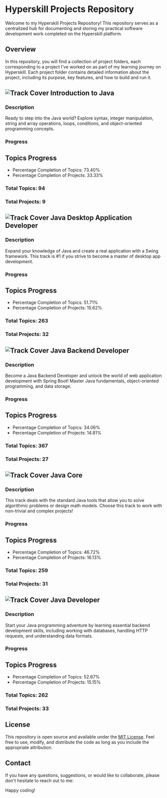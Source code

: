 # Hyperskill Projects Repository

Welcome to my Hyperskill Projects Repository! This repository serves as a centralized hub for documenting and storing my practical software development work completed on the Hyperskill platform.

## Overview

In this repository, you will find a collection of project folders, each corresponding to a project I've worked on as part of my learning journey on Hyperskill. Each project folder contains detailed information about the project, including its purpose, key features, and how to build and run it.

<head>
    <link rel="stylesheet" type="text/css" href="style.css">
</head>


## <img src="https://hs.azureedge.net/media/tracks/736e555ccad845509277f25fb451601c/java.svg" alt="Track Cover" class="cover-image"> Introduction to Java

### Description
Ready to step into the Java world? Explore syntax, integer manipulation, string and array operations, loops, conditions, and object-oriented programming concepts.

### Progress

<div class="topics-progress">
    <h2>Topics Progress</h2>
    <span class="square-green"></span><span class="square-green"></span><span class="square-green"></span><span class="square-green"></span><span class="square-green"></span><span class="square-green"></span><span class="square-green"></span><span class="square-green"></span><span class="square-green"></span><span class="square-green"></span><span class="square-green"></span><span class="square-green"></span><span class="square-green"></span><span class="square-green"></span><span class="square-green"></span><span class="square-green"></span><span class="square-green"></span><span class="square-green"></span><span class="square-green"></span><span class="square-green"></span><span class="square-green"></span><span class="square-green"></span><span class="square-green"></span><span class="square-green"></span><span class="square-green"></span><span class="square-green"></span><span class="square-green"></span><span class="square-green"></span><span class="square-green"></span><span class="square-green"></span><span class="square-green"></span><span class="square-green"></span><span class="square-green"></span><span class="square-green"></span><span class="square-green"></span><span class="square-green"></span><span class="square-green"></span><span class="square-green"></span><span class="square-green"></span><span class="square-green"></span><span class="square-green"></span><span class="square-green"></span><span class="square-green"></span><span class="square-green"></span><span class="square-green"></span><span class="square-green"></span><span class="square-green"></span><span class="square-green"></span><span class="square-green"></span><span class="square-green"></span><span class="square-green"></span><span class="square-green"></span><span class="square-green"></span><span class="square-green"></span><span class="square-green"></span><span class="square-green"></span><span class="square-green"></span><span class="square-green"></span><span class="square-green"></span><span class="square-green"></span><span class="square-green"></span><span class="square-green"></span><span class="square-green"></span><span class="square-green"></span><span class="square-green"></span><span class="square-green"></span><span class="square-green"></span><span class="square-green"></span><span class="square-green"></span><span class="square-grey"></span><span class="square-grey"></span><span class="square-grey"></span><span class="square-grey"></span><span class="square-grey"></span><span class="square-grey"></span><span class="square-grey"></span><span class="square-grey"></span><span class="square-grey"></span><span class="square-grey"></span><span class="square-grey"></span><span class="square-grey"></span><span class="square-grey"></span><span class="square-grey"></span><span class="square-grey"></span><span class="square-grey"></span><span class="square-grey"></span><span class="square-grey"></span><span class="square-grey"></span><span class="square-grey"></span><span class="square-grey"></span><span class="square-grey"></span><span class="square-grey"></span><span class="square-grey"></span><span class="square-grey"></span>
</div>


- Percentage Completion of Topics: 73.40%
- Percentage Completion of Projects: 33.33%

### Total Topics: 94
### Total Projects: 9

## <img src="https://hs.azureedge.net/media/tracks/0806f26d99824db59822d36f062c4dc0/java.svg" alt="Track Cover" class="cover-image"> Java Desktop Application Developer

### Description
Expand your knowledge of Java and create a real application with a Swing framework. This track is #1 if you strive to become a master of desktop app development.

### Progress

<div class="topics-progress">
    <h2>Topics Progress</h2>
    <span class="square-green"></span><span class="square-green"></span><span class="square-green"></span><span class="square-green"></span><span class="square-green"></span><span class="square-green"></span><span class="square-green"></span><span class="square-green"></span><span class="square-green"></span><span class="square-green"></span><span class="square-green"></span><span class="square-green"></span><span class="square-green"></span><span class="square-green"></span><span class="square-green"></span><span class="square-green"></span><span class="square-green"></span><span class="square-green"></span><span class="square-green"></span><span class="square-green"></span><span class="square-green"></span><span class="square-green"></span><span class="square-green"></span><span class="square-green"></span><span class="square-green"></span><span class="square-green"></span><span class="square-green"></span><span class="square-green"></span><span class="square-green"></span><span class="square-green"></span><span class="square-green"></span><span class="square-green"></span><span class="square-green"></span><span class="square-green"></span><span class="square-green"></span><span class="square-green"></span><span class="square-green"></span><span class="square-green"></span><span class="square-green"></span><span class="square-green"></span><span class="square-green"></span><span class="square-green"></span><span class="square-green"></span><span class="square-green"></span><span class="square-green"></span><span class="square-green"></span><span class="square-green"></span><span class="square-green"></span><span class="square-green"></span><span class="square-green"></span><span class="square-green"></span><span class="square-green"></span><span class="square-green"></span><span class="square-green"></span><span class="square-green"></span><span class="square-green"></span><span class="square-green"></span><span class="square-green"></span><span class="square-green"></span><span class="square-green"></span><span class="square-green"></span><span class="square-green"></span><span class="square-green"></span><span class="square-green"></span><span class="square-green"></span><span class="square-green"></span><span class="square-green"></span><span class="square-green"></span><span class="square-green"></span><span class="square-green"></span><span class="square-green"></span><span class="square-green"></span><span class="square-green"></span><span class="square-green"></span><span class="square-green"></span><span class="square-green"></span><span class="square-green"></span><span class="square-green"></span><span class="square-green"></span><span class="square-green"></span><span class="square-green"></span><span class="square-green"></span><span class="square-green"></span><span class="square-green"></span><span class="square-green"></span><span class="square-green"></span><span class="square-green"></span><span class="square-green"></span><span class="square-green"></span><span class="square-green"></span><span class="square-green"></span><span class="square-green"></span><span class="square-green"></span><span class="square-green"></span><span class="square-green"></span><span class="square-green"></span><span class="square-green"></span><span class="square-green"></span><span class="square-green"></span><span class="square-green"></span><span class="square-green"></span><span class="square-green"></span><span class="square-green"></span><span class="square-green"></span><span class="square-green"></span><span class="square-green"></span><span class="square-green"></span><span class="square-green"></span><span class="square-green"></span><span class="square-green"></span><span class="square-green"></span><span class="square-green"></span><span class="square-green"></span><span class="square-green"></span><span class="square-green"></span><span class="square-green"></span><span class="square-green"></span><span class="square-green"></span><span class="square-green"></span><span class="square-green"></span><span class="square-green"></span><span class="square-green"></span><span class="square-green"></span><span class="square-green"></span><span class="square-green"></span><span class="square-green"></span><span class="square-green"></span><span class="square-green"></span><span class="square-green"></span><span class="square-green"></span><span class="square-green"></span><span class="square-green"></span><span class="square-green"></span><span class="square-green"></span><span class="square-green"></span><span class="square-green"></span><span class="square-grey"></span><span class="square-grey"></span><span class="square-grey"></span><span class="square-grey"></span><span class="square-grey"></span><span class="square-grey"></span><span class="square-grey"></span><span class="square-grey"></span><span class="square-grey"></span><span class="square-grey"></span><span class="square-grey"></span><span class="square-grey"></span><span class="square-grey"></span><span class="square-grey"></span><span class="square-grey"></span><span class="square-grey"></span><span class="square-grey"></span><span class="square-grey"></span><span class="square-grey"></span><span class="square-grey"></span><span class="square-grey"></span><span class="square-grey"></span><span class="square-grey"></span><span class="square-grey"></span><span class="square-grey"></span><span class="square-grey"></span><span class="square-grey"></span><span class="square-grey"></span><span class="square-grey"></span><span class="square-grey"></span><span class="square-grey"></span><span class="square-grey"></span><span class="square-grey"></span><span class="square-grey"></span><span class="square-grey"></span><span class="square-grey"></span><span class="square-grey"></span><span class="square-grey"></span><span class="square-grey"></span><span class="square-grey"></span><span class="square-grey"></span><span class="square-grey"></span><span class="square-grey"></span><span class="square-grey"></span><span class="square-grey"></span><span class="square-grey"></span><span class="square-grey"></span><span class="square-grey"></span><span class="square-grey"></span><span class="square-grey"></span><span class="square-grey"></span><span class="square-grey"></span><span class="square-grey"></span><span class="square-grey"></span><span class="square-grey"></span><span class="square-grey"></span><span class="square-grey"></span><span class="square-grey"></span><span class="square-grey"></span><span class="square-grey"></span><span class="square-grey"></span><span class="square-grey"></span><span class="square-grey"></span><span class="square-grey"></span><span class="square-grey"></span><span class="square-grey"></span><span class="square-grey"></span><span class="square-grey"></span><span class="square-grey"></span><span class="square-grey"></span><span class="square-grey"></span><span class="square-grey"></span><span class="square-grey"></span><span class="square-grey"></span><span class="square-grey"></span><span class="square-grey"></span><span class="square-grey"></span><span class="square-grey"></span><span class="square-grey"></span><span class="square-grey"></span><span class="square-grey"></span><span class="square-grey"></span><span class="square-grey"></span><span class="square-grey"></span><span class="square-grey"></span><span class="square-grey"></span><span class="square-grey"></span><span class="square-grey"></span><span class="square-grey"></span><span class="square-grey"></span><span class="square-grey"></span><span class="square-grey"></span><span class="square-grey"></span><span class="square-grey"></span><span class="square-grey"></span><span class="square-grey"></span><span class="square-grey"></span><span class="square-grey"></span><span class="square-grey"></span><span class="square-grey"></span><span class="square-grey"></span><span class="square-grey"></span><span class="square-grey"></span><span class="square-grey"></span><span class="square-grey"></span><span class="square-grey"></span><span class="square-grey"></span><span class="square-grey"></span><span class="square-grey"></span><span class="square-grey"></span><span class="square-grey"></span><span class="square-grey"></span><span class="square-grey"></span><span class="square-grey"></span><span class="square-grey"></span><span class="square-grey"></span><span class="square-grey"></span><span class="square-grey"></span><span class="square-grey"></span><span class="square-grey"></span><span class="square-grey"></span><span class="square-grey"></span><span class="square-grey"></span><span class="square-grey"></span><span class="square-grey"></span><span class="square-grey"></span><span class="square-grey"></span>
</div>


- Percentage Completion of Topics: 51.71%
- Percentage Completion of Projects: 15.62%

### Total Topics: 263
### Total Projects: 32

## <img src="https://hs.azureedge.net/media/tracks/8e876ff2f8d84b79889e4bad887a7602/java.svg" alt="Track Cover" class="cover-image"> Java Backend Developer

### Description
Become a Java Backend Developer and unlock the world of web application development with Spring Boot! Master Java fundamentals, object-oriented programming, and data storage.

### Progress

<div class="topics-progress">
    <h2>Topics Progress</h2>
    <span class="square-green"></span><span class="square-green"></span><span class="square-green"></span><span class="square-green"></span><span class="square-green"></span><span class="square-green"></span><span class="square-green"></span><span class="square-green"></span><span class="square-green"></span><span class="square-green"></span><span class="square-green"></span><span class="square-green"></span><span class="square-green"></span><span class="square-green"></span><span class="square-green"></span><span class="square-green"></span><span class="square-green"></span><span class="square-green"></span><span class="square-green"></span><span class="square-green"></span><span class="square-green"></span><span class="square-green"></span><span class="square-green"></span><span class="square-green"></span><span class="square-green"></span><span class="square-green"></span><span class="square-green"></span><span class="square-green"></span><span class="square-green"></span><span class="square-green"></span><span class="square-green"></span><span class="square-green"></span><span class="square-green"></span><span class="square-green"></span><span class="square-green"></span><span class="square-green"></span><span class="square-green"></span><span class="square-green"></span><span class="square-green"></span><span class="square-green"></span><span class="square-green"></span><span class="square-green"></span><span class="square-green"></span><span class="square-green"></span><span class="square-green"></span><span class="square-green"></span><span class="square-green"></span><span class="square-green"></span><span class="square-green"></span><span class="square-green"></span><span class="square-green"></span><span class="square-green"></span><span class="square-green"></span><span class="square-green"></span><span class="square-green"></span><span class="square-green"></span><span class="square-green"></span><span class="square-green"></span><span class="square-green"></span><span class="square-green"></span><span class="square-green"></span><span class="square-green"></span><span class="square-green"></span><span class="square-green"></span><span class="square-green"></span><span class="square-green"></span><span class="square-green"></span><span class="square-green"></span><span class="square-green"></span><span class="square-green"></span><span class="square-green"></span><span class="square-green"></span><span class="square-green"></span><span class="square-green"></span><span class="square-green"></span><span class="square-green"></span><span class="square-green"></span><span class="square-green"></span><span class="square-green"></span><span class="square-green"></span><span class="square-green"></span><span class="square-green"></span><span class="square-green"></span><span class="square-green"></span><span class="square-green"></span><span class="square-green"></span><span class="square-green"></span><span class="square-green"></span><span class="square-green"></span><span class="square-green"></span><span class="square-green"></span><span class="square-green"></span><span class="square-green"></span><span class="square-green"></span><span class="square-green"></span><span class="square-green"></span><span class="square-green"></span><span class="square-green"></span><span class="square-green"></span><span class="square-green"></span><span class="square-green"></span><span class="square-green"></span><span class="square-green"></span><span class="square-green"></span><span class="square-green"></span><span class="square-green"></span><span class="square-green"></span><span class="square-green"></span><span class="square-green"></span><span class="square-green"></span><span class="square-green"></span><span class="square-green"></span><span class="square-green"></span><span class="square-green"></span><span class="square-green"></span><span class="square-green"></span><span class="square-green"></span><span class="square-green"></span><span class="square-green"></span><span class="square-green"></span><span class="square-green"></span><span class="square-green"></span><span class="square-green"></span><span class="square-green"></span><span class="square-green"></span><span class="square-grey"></span><span class="square-grey"></span><span class="square-grey"></span><span class="square-grey"></span><span class="square-grey"></span><span class="square-grey"></span><span class="square-grey"></span><span class="square-grey"></span><span class="square-grey"></span><span class="square-grey"></span><span class="square-grey"></span><span class="square-grey"></span><span class="square-grey"></span><span class="square-grey"></span><span class="square-grey"></span><span class="square-grey"></span><span class="square-grey"></span><span class="square-grey"></span><span class="square-grey"></span><span class="square-grey"></span><span class="square-grey"></span><span class="square-grey"></span><span class="square-grey"></span><span class="square-grey"></span><span class="square-grey"></span><span class="square-grey"></span><span class="square-grey"></span><span class="square-grey"></span><span class="square-grey"></span><span class="square-grey"></span><span class="square-grey"></span><span class="square-grey"></span><span class="square-grey"></span><span class="square-grey"></span><span class="square-grey"></span><span class="square-grey"></span><span class="square-grey"></span><span class="square-grey"></span><span class="square-grey"></span><span class="square-grey"></span><span class="square-grey"></span><span class="square-grey"></span><span class="square-grey"></span><span class="square-grey"></span><span class="square-grey"></span><span class="square-grey"></span><span class="square-grey"></span><span class="square-grey"></span><span class="square-grey"></span><span class="square-grey"></span><span class="square-grey"></span><span class="square-grey"></span><span class="square-grey"></span><span class="square-grey"></span><span class="square-grey"></span><span class="square-grey"></span><span class="square-grey"></span><span class="square-grey"></span><span class="square-grey"></span><span class="square-grey"></span><span class="square-grey"></span><span class="square-grey"></span><span class="square-grey"></span><span class="square-grey"></span><span class="square-grey"></span><span class="square-grey"></span><span class="square-grey"></span><span class="square-grey"></span><span class="square-grey"></span><span class="square-grey"></span><span class="square-grey"></span><span class="square-grey"></span><span class="square-grey"></span><span class="square-grey"></span><span class="square-grey"></span><span class="square-grey"></span><span class="square-grey"></span><span class="square-grey"></span><span class="square-grey"></span><span class="square-grey"></span><span class="square-grey"></span><span class="square-grey"></span><span class="square-grey"></span><span class="square-grey"></span><span class="square-grey"></span><span class="square-grey"></span><span class="square-grey"></span><span class="square-grey"></span><span class="square-grey"></span><span class="square-grey"></span><span class="square-grey"></span><span class="square-grey"></span><span class="square-grey"></span><span class="square-grey"></span><span class="square-grey"></span><span class="square-grey"></span><span class="square-grey"></span><span class="square-grey"></span><span class="square-grey"></span><span class="square-grey"></span><span class="square-grey"></span><span class="square-grey"></span><span class="square-grey"></span><span class="square-grey"></span><span class="square-grey"></span><span class="square-grey"></span><span class="square-grey"></span><span class="square-grey"></span><span class="square-grey"></span><span class="square-grey"></span><span class="square-grey"></span><span class="square-grey"></span><span class="square-grey"></span><span class="square-grey"></span><span class="square-grey"></span><span class="square-grey"></span><span class="square-grey"></span><span class="square-grey"></span><span class="square-grey"></span><span class="square-grey"></span><span class="square-grey"></span><span class="square-grey"></span><span class="square-grey"></span><span class="square-grey"></span><span class="square-grey"></span><span class="square-grey"></span><span class="square-grey"></span><span class="square-grey"></span><span class="square-grey"></span><span class="square-grey"></span><span class="square-grey"></span><span class="square-grey"></span><span class="square-grey"></span><span class="square-grey"></span><span class="square-grey"></span><span class="square-grey"></span><span class="square-grey"></span><span class="square-grey"></span><span class="square-grey"></span><span class="square-grey"></span><span class="square-grey"></span><span class="square-grey"></span><span class="square-grey"></span><span class="square-grey"></span><span class="square-grey"></span><span class="square-grey"></span><span class="square-grey"></span><span class="square-grey"></span><span class="square-grey"></span><span class="square-grey"></span><span class="square-grey"></span><span class="square-grey"></span><span class="square-grey"></span><span class="square-grey"></span><span class="square-grey"></span><span class="square-grey"></span><span class="square-grey"></span><span class="square-grey"></span><span class="square-grey"></span><span class="square-grey"></span><span class="square-grey"></span><span class="square-grey"></span><span class="square-grey"></span><span class="square-grey"></span><span class="square-grey"></span><span class="square-grey"></span><span class="square-grey"></span><span class="square-grey"></span><span class="square-grey"></span><span class="square-grey"></span><span class="square-grey"></span><span class="square-grey"></span><span class="square-grey"></span><span class="square-grey"></span><span class="square-grey"></span><span class="square-grey"></span><span class="square-grey"></span><span class="square-grey"></span><span class="square-grey"></span><span class="square-grey"></span><span class="square-grey"></span><span class="square-grey"></span><span class="square-grey"></span><span class="square-grey"></span><span class="square-grey"></span><span class="square-grey"></span><span class="square-grey"></span><span class="square-grey"></span><span class="square-grey"></span><span class="square-grey"></span><span class="square-grey"></span><span class="square-grey"></span><span class="square-grey"></span><span class="square-grey"></span><span class="square-grey"></span><span class="square-grey"></span><span class="square-grey"></span><span class="square-grey"></span><span class="square-grey"></span><span class="square-grey"></span><span class="square-grey"></span><span class="square-grey"></span><span class="square-grey"></span><span class="square-grey"></span><span class="square-grey"></span><span class="square-grey"></span><span class="square-grey"></span><span class="square-grey"></span><span class="square-grey"></span><span class="square-grey"></span><span class="square-grey"></span><span class="square-grey"></span><span class="square-grey"></span><span class="square-grey"></span><span class="square-grey"></span><span class="square-grey"></span><span class="square-grey"></span><span class="square-grey"></span><span class="square-grey"></span><span class="square-grey"></span><span class="square-grey"></span><span class="square-grey"></span><span class="square-grey"></span><span class="square-grey"></span><span class="square-grey"></span><span class="square-grey"></span><span class="square-grey"></span><span class="square-grey"></span><span class="square-grey"></span><span class="square-grey"></span><span class="square-grey"></span><span class="square-grey"></span><span class="square-grey"></span><span class="square-grey"></span><span class="square-grey"></span><span class="square-grey"></span><span class="square-grey"></span><span class="square-grey"></span><span class="square-grey"></span><span class="square-grey"></span><span class="square-grey"></span><span class="square-grey"></span>
</div>


- Percentage Completion of Topics: 34.06%
- Percentage Completion of Projects: 14.81%

### Total Topics: 367
### Total Projects: 27

## <img src="https://hs.azureedge.net/media/tracks/25f664b3de52492faf37b9051993c734/java_1.svg" alt="Track Cover" class="cover-image"> Java Core

### Description
This track deals with the standard Java tools that allow you to solve algorithmic problems or design math models. Choose this track to work with non-trivial and complex projects!

### Progress

<div class="topics-progress">
    <h2>Topics Progress</h2>
    <span class="square-green"></span><span class="square-green"></span><span class="square-green"></span><span class="square-green"></span><span class="square-green"></span><span class="square-green"></span><span class="square-green"></span><span class="square-green"></span><span class="square-green"></span><span class="square-green"></span><span class="square-green"></span><span class="square-green"></span><span class="square-green"></span><span class="square-green"></span><span class="square-green"></span><span class="square-green"></span><span class="square-green"></span><span class="square-green"></span><span class="square-green"></span><span class="square-green"></span><span class="square-green"></span><span class="square-green"></span><span class="square-green"></span><span class="square-green"></span><span class="square-green"></span><span class="square-green"></span><span class="square-green"></span><span class="square-green"></span><span class="square-green"></span><span class="square-green"></span><span class="square-green"></span><span class="square-green"></span><span class="square-green"></span><span class="square-green"></span><span class="square-green"></span><span class="square-green"></span><span class="square-green"></span><span class="square-green"></span><span class="square-green"></span><span class="square-green"></span><span class="square-green"></span><span class="square-green"></span><span class="square-green"></span><span class="square-green"></span><span class="square-green"></span><span class="square-green"></span><span class="square-green"></span><span class="square-green"></span><span class="square-green"></span><span class="square-green"></span><span class="square-green"></span><span class="square-green"></span><span class="square-green"></span><span class="square-green"></span><span class="square-green"></span><span class="square-green"></span><span class="square-green"></span><span class="square-green"></span><span class="square-green"></span><span class="square-green"></span><span class="square-green"></span><span class="square-green"></span><span class="square-green"></span><span class="square-green"></span><span class="square-green"></span><span class="square-green"></span><span class="square-green"></span><span class="square-green"></span><span class="square-green"></span><span class="square-green"></span><span class="square-green"></span><span class="square-green"></span><span class="square-green"></span><span class="square-green"></span><span class="square-green"></span><span class="square-green"></span><span class="square-green"></span><span class="square-green"></span><span class="square-green"></span><span class="square-green"></span><span class="square-green"></span><span class="square-green"></span><span class="square-green"></span><span class="square-green"></span><span class="square-green"></span><span class="square-green"></span><span class="square-green"></span><span class="square-green"></span><span class="square-green"></span><span class="square-green"></span><span class="square-green"></span><span class="square-green"></span><span class="square-green"></span><span class="square-green"></span><span class="square-green"></span><span class="square-green"></span><span class="square-green"></span><span class="square-green"></span><span class="square-green"></span><span class="square-green"></span><span class="square-green"></span><span class="square-green"></span><span class="square-green"></span><span class="square-green"></span><span class="square-green"></span><span class="square-green"></span><span class="square-green"></span><span class="square-green"></span><span class="square-green"></span><span class="square-green"></span><span class="square-green"></span><span class="square-green"></span><span class="square-green"></span><span class="square-green"></span><span class="square-green"></span><span class="square-green"></span><span class="square-green"></span><span class="square-green"></span><span class="square-green"></span><span class="square-green"></span><span class="square-green"></span><span class="square-grey"></span><span class="square-grey"></span><span class="square-grey"></span><span class="square-grey"></span><span class="square-grey"></span><span class="square-grey"></span><span class="square-grey"></span><span class="square-grey"></span><span class="square-grey"></span><span class="square-grey"></span><span class="square-grey"></span><span class="square-grey"></span><span class="square-grey"></span><span class="square-grey"></span><span class="square-grey"></span><span class="square-grey"></span><span class="square-grey"></span><span class="square-grey"></span><span class="square-grey"></span><span class="square-grey"></span><span class="square-grey"></span><span class="square-grey"></span><span class="square-grey"></span><span class="square-grey"></span><span class="square-grey"></span><span class="square-grey"></span><span class="square-grey"></span><span class="square-grey"></span><span class="square-grey"></span><span class="square-grey"></span><span class="square-grey"></span><span class="square-grey"></span><span class="square-grey"></span><span class="square-grey"></span><span class="square-grey"></span><span class="square-grey"></span><span class="square-grey"></span><span class="square-grey"></span><span class="square-grey"></span><span class="square-grey"></span><span class="square-grey"></span><span class="square-grey"></span><span class="square-grey"></span><span class="square-grey"></span><span class="square-grey"></span><span class="square-grey"></span><span class="square-grey"></span><span class="square-grey"></span><span class="square-grey"></span><span class="square-grey"></span><span class="square-grey"></span><span class="square-grey"></span><span class="square-grey"></span><span class="square-grey"></span><span class="square-grey"></span><span class="square-grey"></span><span class="square-grey"></span><span class="square-grey"></span><span class="square-grey"></span><span class="square-grey"></span><span class="square-grey"></span><span class="square-grey"></span><span class="square-grey"></span><span class="square-grey"></span><span class="square-grey"></span><span class="square-grey"></span><span class="square-grey"></span><span class="square-grey"></span><span class="square-grey"></span><span class="square-grey"></span><span class="square-grey"></span><span class="square-grey"></span><span class="square-grey"></span><span class="square-grey"></span><span class="square-grey"></span><span class="square-grey"></span><span class="square-grey"></span><span class="square-grey"></span><span class="square-grey"></span><span class="square-grey"></span><span class="square-grey"></span><span class="square-grey"></span><span class="square-grey"></span><span class="square-grey"></span><span class="square-grey"></span><span class="square-grey"></span><span class="square-grey"></span><span class="square-grey"></span><span class="square-grey"></span><span class="square-grey"></span><span class="square-grey"></span><span class="square-grey"></span><span class="square-grey"></span><span class="square-grey"></span><span class="square-grey"></span><span class="square-grey"></span><span class="square-grey"></span><span class="square-grey"></span><span class="square-grey"></span><span class="square-grey"></span><span class="square-grey"></span><span class="square-grey"></span><span class="square-grey"></span><span class="square-grey"></span><span class="square-grey"></span><span class="square-grey"></span><span class="square-grey"></span><span class="square-grey"></span><span class="square-grey"></span><span class="square-grey"></span><span class="square-grey"></span><span class="square-grey"></span><span class="square-grey"></span><span class="square-grey"></span><span class="square-grey"></span><span class="square-grey"></span><span class="square-grey"></span><span class="square-grey"></span><span class="square-grey"></span><span class="square-grey"></span><span class="square-grey"></span><span class="square-grey"></span><span class="square-grey"></span><span class="square-grey"></span><span class="square-grey"></span><span class="square-grey"></span><span class="square-grey"></span><span class="square-grey"></span><span class="square-grey"></span><span class="square-grey"></span><span class="square-grey"></span><span class="square-grey"></span><span class="square-grey"></span><span class="square-grey"></span><span class="square-grey"></span><span class="square-grey"></span><span class="square-grey"></span><span class="square-grey"></span>
</div>


- Percentage Completion of Topics: 46.72%
- Percentage Completion of Projects: 16.13%

### Total Topics: 259
### Total Projects: 31

## <img src="https://hs.azureedge.net/media/tracks/0b296d6d438041dfa2572b9c25742be0/java.svg" alt="Track Cover" class="cover-image"> Java Developer

### Description
Start your Java programming adventure by learning essential backend development skills, including working with databases, handling HTTP requests, and understanding data formats.

### Progress

<div class="topics-progress">
    <h2>Topics Progress</h2>
    <span class="square-green"></span><span class="square-green"></span><span class="square-green"></span><span class="square-green"></span><span class="square-green"></span><span class="square-green"></span><span class="square-green"></span><span class="square-green"></span><span class="square-green"></span><span class="square-green"></span><span class="square-green"></span><span class="square-green"></span><span class="square-green"></span><span class="square-green"></span><span class="square-green"></span><span class="square-green"></span><span class="square-green"></span><span class="square-green"></span><span class="square-green"></span><span class="square-green"></span><span class="square-green"></span><span class="square-green"></span><span class="square-green"></span><span class="square-green"></span><span class="square-green"></span><span class="square-green"></span><span class="square-green"></span><span class="square-green"></span><span class="square-green"></span><span class="square-green"></span><span class="square-green"></span><span class="square-green"></span><span class="square-green"></span><span class="square-green"></span><span class="square-green"></span><span class="square-green"></span><span class="square-green"></span><span class="square-green"></span><span class="square-green"></span><span class="square-green"></span><span class="square-green"></span><span class="square-green"></span><span class="square-green"></span><span class="square-green"></span><span class="square-green"></span><span class="square-green"></span><span class="square-green"></span><span class="square-green"></span><span class="square-green"></span><span class="square-green"></span><span class="square-green"></span><span class="square-green"></span><span class="square-green"></span><span class="square-green"></span><span class="square-green"></span><span class="square-green"></span><span class="square-green"></span><span class="square-green"></span><span class="square-green"></span><span class="square-green"></span><span class="square-green"></span><span class="square-green"></span><span class="square-green"></span><span class="square-green"></span><span class="square-green"></span><span class="square-green"></span><span class="square-green"></span><span class="square-green"></span><span class="square-green"></span><span class="square-green"></span><span class="square-green"></span><span class="square-green"></span><span class="square-green"></span><span class="square-green"></span><span class="square-green"></span><span class="square-green"></span><span class="square-green"></span><span class="square-green"></span><span class="square-green"></span><span class="square-green"></span><span class="square-green"></span><span class="square-green"></span><span class="square-green"></span><span class="square-green"></span><span class="square-green"></span><span class="square-green"></span><span class="square-green"></span><span class="square-green"></span><span class="square-green"></span><span class="square-green"></span><span class="square-green"></span><span class="square-green"></span><span class="square-green"></span><span class="square-green"></span><span class="square-green"></span><span class="square-green"></span><span class="square-green"></span><span class="square-green"></span><span class="square-green"></span><span class="square-green"></span><span class="square-green"></span><span class="square-green"></span><span class="square-green"></span><span class="square-green"></span><span class="square-green"></span><span class="square-green"></span><span class="square-green"></span><span class="square-green"></span><span class="square-green"></span><span class="square-green"></span><span class="square-green"></span><span class="square-green"></span><span class="square-green"></span><span class="square-green"></span><span class="square-green"></span><span class="square-green"></span><span class="square-green"></span><span class="square-green"></span><span class="square-green"></span><span class="square-green"></span><span class="square-green"></span><span class="square-green"></span><span class="square-green"></span><span class="square-green"></span><span class="square-green"></span><span class="square-green"></span><span class="square-green"></span><span class="square-green"></span><span class="square-green"></span><span class="square-green"></span><span class="square-green"></span><span class="square-green"></span><span class="square-green"></span><span class="square-green"></span><span class="square-green"></span><span class="square-green"></span><span class="square-green"></span><span class="square-green"></span><span class="square-grey"></span><span class="square-grey"></span><span class="square-grey"></span><span class="square-grey"></span><span class="square-grey"></span><span class="square-grey"></span><span class="square-grey"></span><span class="square-grey"></span><span class="square-grey"></span><span class="square-grey"></span><span class="square-grey"></span><span class="square-grey"></span><span class="square-grey"></span><span class="square-grey"></span><span class="square-grey"></span><span class="square-grey"></span><span class="square-grey"></span><span class="square-grey"></span><span class="square-grey"></span><span class="square-grey"></span><span class="square-grey"></span><span class="square-grey"></span><span class="square-grey"></span><span class="square-grey"></span><span class="square-grey"></span><span class="square-grey"></span><span class="square-grey"></span><span class="square-grey"></span><span class="square-grey"></span><span class="square-grey"></span><span class="square-grey"></span><span class="square-grey"></span><span class="square-grey"></span><span class="square-grey"></span><span class="square-grey"></span><span class="square-grey"></span><span class="square-grey"></span><span class="square-grey"></span><span class="square-grey"></span><span class="square-grey"></span><span class="square-grey"></span><span class="square-grey"></span><span class="square-grey"></span><span class="square-grey"></span><span class="square-grey"></span><span class="square-grey"></span><span class="square-grey"></span><span class="square-grey"></span><span class="square-grey"></span><span class="square-grey"></span><span class="square-grey"></span><span class="square-grey"></span><span class="square-grey"></span><span class="square-grey"></span><span class="square-grey"></span><span class="square-grey"></span><span class="square-grey"></span><span class="square-grey"></span><span class="square-grey"></span><span class="square-grey"></span><span class="square-grey"></span><span class="square-grey"></span><span class="square-grey"></span><span class="square-grey"></span><span class="square-grey"></span><span class="square-grey"></span><span class="square-grey"></span><span class="square-grey"></span><span class="square-grey"></span><span class="square-grey"></span><span class="square-grey"></span><span class="square-grey"></span><span class="square-grey"></span><span class="square-grey"></span><span class="square-grey"></span><span class="square-grey"></span><span class="square-grey"></span><span class="square-grey"></span><span class="square-grey"></span><span class="square-grey"></span><span class="square-grey"></span><span class="square-grey"></span><span class="square-grey"></span><span class="square-grey"></span><span class="square-grey"></span><span class="square-grey"></span><span class="square-grey"></span><span class="square-grey"></span><span class="square-grey"></span><span class="square-grey"></span><span class="square-grey"></span><span class="square-grey"></span><span class="square-grey"></span><span class="square-grey"></span><span class="square-grey"></span><span class="square-grey"></span><span class="square-grey"></span><span class="square-grey"></span><span class="square-grey"></span><span class="square-grey"></span><span class="square-grey"></span><span class="square-grey"></span><span class="square-grey"></span><span class="square-grey"></span><span class="square-grey"></span><span class="square-grey"></span><span class="square-grey"></span><span class="square-grey"></span><span class="square-grey"></span><span class="square-grey"></span><span class="square-grey"></span><span class="square-grey"></span><span class="square-grey"></span><span class="square-grey"></span><span class="square-grey"></span><span class="square-grey"></span><span class="square-grey"></span><span class="square-grey"></span><span class="square-grey"></span><span class="square-grey"></span><span class="square-grey"></span><span class="square-grey"></span><span class="square-grey"></span><span class="square-grey"></span>
</div>


- Percentage Completion of Topics: 52.67%
- Percentage Completion of Projects: 15.15%

### Total Topics: 262
### Total Projects: 33


## License

This repository is open source and available under the [MIT License](LICENSE). Feel free to use, modify, and distribute the code as long as you include the appropriate attribution.

## Contact

If you have any questions, suggestions, or would like to collaborate, please don't hesitate to reach out to me:

Happy coding!
